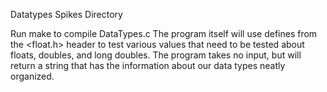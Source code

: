 Datatypes Spikes Directory

Run make to compile DataTypes.c
The program itself will use defines from the <float.h> header to test various values that need to be tested about floats, doubles, and long doubles. The program takes no input, but will return a string that has the information about our data types neatly organized.
